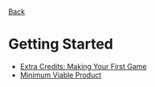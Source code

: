 [Back](README.md)
# Getting Started
  * [Extra Credits: Making Your First Game](https://www.youtube.com/watch?v=z06QR-tz1_o&list=PLtCDpCcVx64PhPlM_2x1gCs-h1JZ7uRwm)
  * [Minimum Viable Product](https://d13yacurqjgara.cloudfront.net/users/377435/screenshots/1753131/redisflat_mvp.png)
